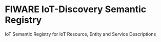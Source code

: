 # FIWARE IoT-Discovery Semantic Registry

IoT Semantic Registry for IoT Resource, Entity and Service Descriptions
